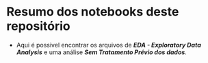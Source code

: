 # Resumo dos notebooks deste repositório

- Aqui é possivel encontrar os arquivos de ***EDA - Exploratory Data Analysis*** e uma análise ***Sem Tratamento Prévio dos dados***.